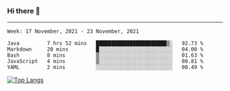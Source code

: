 ### Hi there 👋
---
<!--START_SECTION:waka-->
```text
Week: 17 November, 2021 - 23 November, 2021

Java         7 hrs 52 mins   ███████████████████████▒░   92.73 % 
Markdown     20 mins         █░░░░░░░░░░░░░░░░░░░░░░░░   04.00 % 
Bash         8 mins          ▒░░░░░░░░░░░░░░░░░░░░░░░░   01.63 % 
JavaScript   4 mins          ▒░░░░░░░░░░░░░░░░░░░░░░░░   00.81 % 
YAML         2 mins          ░░░░░░░░░░░░░░░░░░░░░░░░░   00.49 % 
```
<!--END_SECTION:waka-->

[![Top Langs](https://github-readme-stats.vercel.app/api/top-langs/?username=HyunAh-iia&layout=compact)](https://github.com/anuraghazra/github-readme-stats)
<!--
**HyunAh-iia/HyunAh-iia** is a ✨ _special_ ✨ repository because its `README.md` (this file) appears on your GitHub profile.

Here are some ideas to get you started:

- 🔭 I’m currently working on ...
- 🌱 I’m currently learning ...
- 👯 I’m looking to collaborate on ...
- 🤔 I’m looking for help with ...
- 💬 Ask me about ...
- 📫 How to reach me: ...
- 😄 Pronouns: ...
- ⚡ Fun fact: ...
-->
